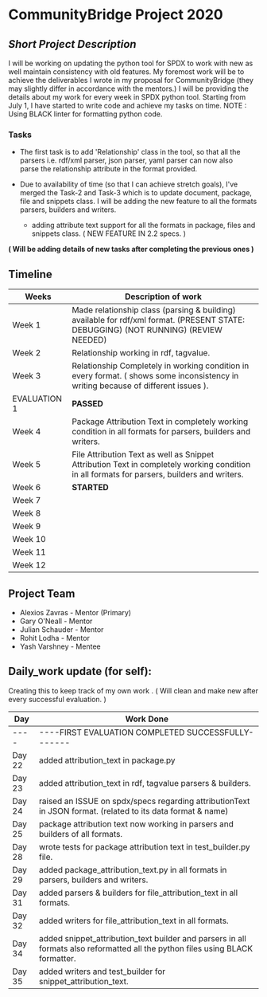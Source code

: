 # CommunityBridge Project 2020

## *Short Project Description* 

I will be working on updating the python tool for SPDX to work with new as well maintain consistency with old features.
My foremost work will be to achieve the deliverables I wrote in my proposal for CommunityBridge (they may slightly differ in accordance with the mentors.)
I will be providing the details about my work for every week in SPDX python tool. Starting from July 1, I have started to write code and 
achieve my tasks on time.
NOTE : Using BLACK linter for formatting python code.  
### Tasks
* The first task is to add 'Relationship' class in the tool, so that all the parsers i.e. rdf/xml parser, json parser, yaml parser can now also  
  parse the relationship attribute in the format provided.

* Due to availability of time (so that I can achieve stretch goals), I've merged the Task-2 and Task-3 which is to update document, package, file and snippets class. I will be adding the new feature to all the formats
  parsers, builders and writers. 
   * adding attribute text support for all the formats in package, files and snippets class. ( NEW FEATURE IN 2.2 specs. )
       
 **( Will be adding details of new tasks after completing the previous ones )**

## Timeline

| Weeks | Description of work |
|---|---|
| Week 1 | Made relationship class (parsing & building) available for rdf/xml format. (PRESENT STATE: DEBUGGING) (NOT RUNNING) (REVIEW NEEDED)|
| Week 2 | Relationship working in rdf, tagvalue. |
| Week 3 | Relationship Completely in working condition in every format. ( shows some inconsistency in writing because of different issues ).    |
| EVALUATION 1 | **PASSED** |
| Week 4 |  Package Attribution Text in completely working condition in all formats for parsers, builders and writers. |
| Week 5 | File Attribution Text as well as Snippet Attribution Text in completely working condition in all formats for parsers, builders and writers.|          
| Week 6 |  **STARTED**           |
| Week 7 |             |
| Week 8 |             |
| Week 9 |             |
| Week 10 |             |
| Week 11 |             |
| Week 12 |             |

## Project Team
- Alexios Zavras - Mentor (Primary)
- Gary O'Neall - Mentor
- Julian Schauder - Mentor
- Rohit Lodha - Mentor
- Yash Varshney - Mentee
 
## Daily_work update (for self):
Creating this to keep track of my own work .
( Will clean and make new after every successful evaluation. )

| Day | Work Done |
|---|---|
|----|----FIRST EVALUATION COMPLETED SUCCESSFULLY------- |
|Day 22| added attribution_text in package.py |
|Day 23| added attribution_text in rdf, tagvalue parsers & builders. |
|Day 24| raised an ISSUE on spdx/specs regarding attributionText in JSON format. (related to its data format & name)|
|Day 25| package attribution text now working in parsers and builders of all formats.|
|Day 28| wrote tests for package attribution text in test_builder.py file.|
|Day 29| added package_attribution_text.py in all formats in parsers, builders and writers.|
|Day 31| added parsers & builders for file_attribution_text in all formats. |
|Day 32| added writers for file_attribution_text in all formats. |
|Day 34| added snippet_attribution_text builder and parsers in all formats also reformatted all the python files using BLACK formatter.|
|Day 35| added writers and test_builder for snippet_attribution_text.|


